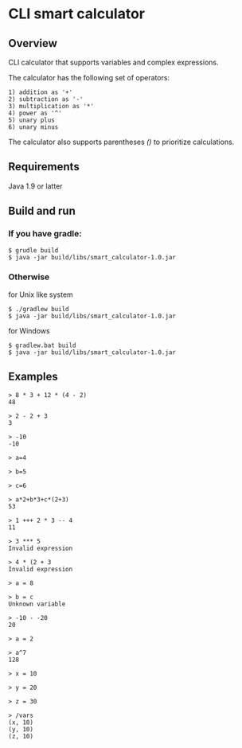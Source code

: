 # CLI smart calculator
## Overview
CLI calculator that supports variables and complex expressions.

The calculator has the following set of operators:
```
1) addition as '+'
2) subtraction as '-'
3) multiplication as '*'
4) power as '^'
5) unary plus
6) unary minus
```
The calculator also supports parentheses *()* to prioritize calculations.

## Requirements

Java 1.9 or latter

## Build and run
### If you have gradle:
```
$ grudle build
$ java -jar build/libs/smart_calculator-1.0.jar
```
### Otherwise

for Unix like system

```
$ ./gradlew build
$ java -jar build/libs/smart_calculator-1.0.jar
```

for Windows

```
$ gradlew.bat build
$ java -jar build/libs/smart_calculator-1.0.jar
```
## Examples

```
> 8 * 3 + 12 * (4 - 2)
48
```

```
> 2 - 2 + 3
3
```

```
> -10
-10
```

```
> a=4

> b=5

> c=6

> a*2+b*3+c*(2+3)
53
```

```
> 1 +++ 2 * 3 -- 4
11
```

```
> 3 *** 5
Invalid expression
```

```
> 4 * (2 + 3
Invalid expression
```

```
> a = 8

> b = c
Unknown variable
```

```
> -10 - -20
20
```

```
> a = 2

> a^7
128
```
```
> x = 10

> y = 20

> z = 30

> /vars
(x, 10)
(y, 10)
(z, 10)
```
